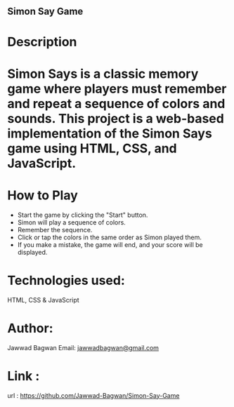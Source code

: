 ## Simon Say Game

# Description
# Simon Says is a classic memory game where players must remember and repeat a sequence of colors and sounds. This project is a web-based implementation of the Simon Says game using HTML, CSS, and JavaScript.

# How to Play
  - Start the game by clicking the "Start" button.
  - Simon will play a sequence of colors.
  - Remember the sequence.
  - Click or tap the colors in the same order as Simon played them.
  - If you make a mistake, the game will end, and your score will be displayed.
    
# Technologies used:
  HTML, CSS & JavaScript
  
# Author:
  Jawwad Bagwan
  Email: jawwadbagwan@gmail.com

# Link :
  url : https://github.com/Jawwad-Bagwan/Simon-Say-Game
